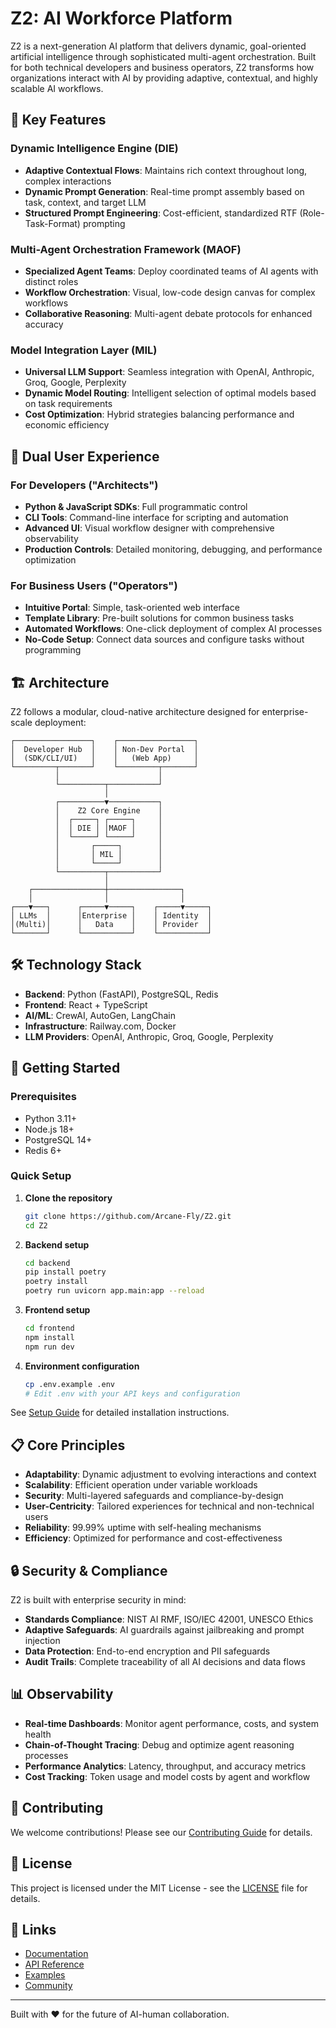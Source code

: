 # Z2: AI Workforce Platform

Z2 is a next-generation AI platform that delivers dynamic, goal-oriented artificial intelligence through sophisticated multi-agent orchestration. Built for both technical developers and business operators, Z2 transforms how organizations interact with AI by providing adaptive, contextual, and highly scalable AI workflows.

## 🚀 Key Features

### Dynamic Intelligence Engine (DIE)
- **Adaptive Contextual Flows**: Maintains rich context throughout long, complex interactions
- **Dynamic Prompt Generation**: Real-time prompt assembly based on task, context, and target LLM
- **Structured Prompt Engineering**: Cost-efficient, standardized RTF (Role-Task-Format) prompting

### Multi-Agent Orchestration Framework (MAOF)
- **Specialized Agent Teams**: Deploy coordinated teams of AI agents with distinct roles
- **Workflow Orchestration**: Visual, low-code design canvas for complex workflows
- **Collaborative Reasoning**: Multi-agent debate protocols for enhanced accuracy

### Model Integration Layer (MIL)
- **Universal LLM Support**: Seamless integration with OpenAI, Anthropic, Groq, Google, Perplexity
- **Dynamic Model Routing**: Intelligent selection of optimal models based on task requirements
- **Cost Optimization**: Hybrid strategies balancing performance and economic efficiency

## 👥 Dual User Experience

### For Developers ("Architects")
- **Python & JavaScript SDKs**: Full programmatic control
- **CLI Tools**: Command-line interface for scripting and automation
- **Advanced UI**: Visual workflow designer with comprehensive observability
- **Production Controls**: Detailed monitoring, debugging, and performance optimization

### For Business Users ("Operators")
- **Intuitive Portal**: Simple, task-oriented web interface
- **Template Library**: Pre-built solutions for common business tasks
- **Automated Workflows**: One-click deployment of complex AI processes
- **No-Code Setup**: Connect data sources and configure tasks without programming

## 🏗️ Architecture

Z2 follows a modular, cloud-native architecture designed for enterprise-scale deployment:

```
┌─────────────────┐    ┌─────────────────┐
│  Developer Hub  │    │ Non-Dev Portal  │
│  (SDK/CLI/UI)   │    │   (Web App)     │
└─────────┬───────┘    └─────────┬───────┘
          │                      │
          └──────────┬───────────┘
                     │
          ┌──────────▼───────────┐
          │    Z2 Core Engine    │
          │  ┌─────┐ ┌─────┐     │
          │  │ DIE │ │MAOF │     │
          │  └─────┘ └─────┘     │
          │       ┌─────┐        │
          │       │ MIL │        │
          │       └─────┘        │
          └──────────┬───────────┘
                     │
    ┌────────────────┼────────────────┐
    │                │                │
┌───▼───┐      ┌─────▼─────┐    ┌─────▼─────┐
│ LLMs  │      │Enterprise │    │ Identity  │
│(Multi)│      │   Data    │    │ Provider  │
└───────┘      └───────────┘    └───────────┘
```

## 🛠️ Technology Stack

- **Backend**: Python (FastAPI), PostgreSQL, Redis
- **Frontend**: React + TypeScript
- **AI/ML**: CrewAI, AutoGen, LangChain
- **Infrastructure**: Railway.com, Docker
- **LLM Providers**: OpenAI, Anthropic, Groq, Google, Perplexity

## 🚦 Getting Started

### Prerequisites

- Python 3.11+
- Node.js 18+
- PostgreSQL 14+
- Redis 6+

### Quick Setup

1. **Clone the repository**
   ```bash
   git clone https://github.com/Arcane-Fly/Z2.git
   cd Z2
   ```

2. **Backend setup**
   ```bash
   cd backend
   pip install poetry
   poetry install
   poetry run uvicorn app.main:app --reload
   ```

3. **Frontend setup**
   ```bash
   cd frontend
   npm install
   npm run dev
   ```

4. **Environment configuration**
   ```bash
   cp .env.example .env
   # Edit .env with your API keys and configuration
   ```

See [Setup Guide](docs/setup.md) for detailed installation instructions.

## 📋 Core Principles

- **Adaptability**: Dynamic adjustment to evolving interactions and context
- **Scalability**: Efficient operation under variable workloads
- **Security**: Multi-layered safeguards and compliance-by-design
- **User-Centricity**: Tailored experiences for technical and non-technical users
- **Reliability**: 99.99% uptime with self-healing mechanisms
- **Efficiency**: Optimized for performance and cost-effectiveness

## 🔒 Security & Compliance

Z2 is built with enterprise security in mind:

- **Standards Compliance**: NIST AI RMF, ISO/IEC 42001, UNESCO Ethics
- **Adaptive Safeguards**: AI guardrails against jailbreaking and prompt injection
- **Data Protection**: End-to-end encryption and PII safeguards
- **Audit Trails**: Complete traceability of all AI decisions and data flows

## 📊 Observability

- **Real-time Dashboards**: Monitor agent performance, costs, and system health
- **Chain-of-Thought Tracing**: Debug and optimize agent reasoning processes
- **Performance Analytics**: Latency, throughput, and accuracy metrics
- **Cost Tracking**: Token usage and model costs by agent and workflow

## 🤝 Contributing

We welcome contributions! Please see our [Contributing Guide](CONTRIBUTING.md) for details.

## 📄 License

This project is licensed under the MIT License - see the [LICENSE](LICENSE) file for details.

## 🔗 Links

- [Documentation](docs/)
- [API Reference](docs/api/)
- [Examples](examples/)
- [Community](https://github.com/Arcane-Fly/Z2/discussions)

---

Built with ❤️ for the future of AI-human collaboration.